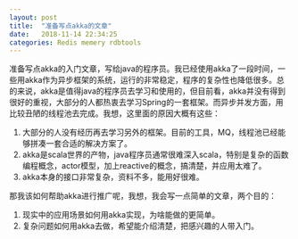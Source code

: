 ```yaml
---
layout: post
title:  "准备写点akka的文章"
date:   2018-11-14 22:34:25
categories: Redis memery rdbtools
---
```


准备写点akka的入门文章，写给java的程序员。我已经使用akka了一段时间，一些用akka作为异步框架的系统，运行的非常稳定，程序的复杂性也降低很多。总的来说，akka是值得java的程序员去学习和使用的，但目前看，akka并没有得到很好的重视，大部分的人都热衷去学习Spring的一套框架。而异步并发方面，用比较丑陋的线程池去完成。我想，这里面的原因大概有这些：

1. 大部分的人没有经历再去学习另外的框架。目前的工具，MQ，线程池已经能够拼凑一套合适的解决方案了。
2. akka是scala世界的产物，java程序员通常很难深入scala，特别是复杂的函数编程概念，actor模型，加上reactive的概念，搞清楚，并应用太难了。
3. akka本身的接口非常复杂，资料不多，能用好很难。


那我该如何帮助akka进行推广呢，我想，我会写一点简单的文章，两个目的：

1. 现实中的应用场景如何用akka实现，为啥能做的更简单。
2. 复杂问题如何用akka去做，希望能介绍清楚，把感兴趣的人带入门。